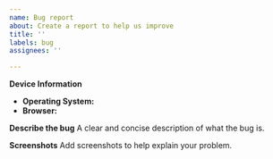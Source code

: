 ```yaml
---
name: Bug report
about: Create a report to help us improve
title: ''
labels: bug
assignees: ''

---
```


**Device Information**
 - **Operating System:** 
 - **Browser:** 

**Describe the bug**
A clear and concise description of what the bug is.

**Screenshots**
Add screenshots to help explain your problem.
